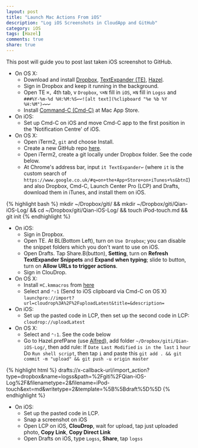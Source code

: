 ```yaml
---
layout: post
title: "Launch Mac Actions From iOS"
description: "Log iOS Screenshots in CloudApp and GitHub"
category: iOS
tags: [Hazel]
comments: true
share: true
---
```


This post will guide you to post last taken iOS screenshot to GitHub.

<!--more--> 

- On OS X:
	- Download and install [Dropbox](https://www.dropbox.com/), [TextExpander (TE)](https://smilesoftware.com/TextExpander/), [Hazel](http://www.noodlesoft.com/hazel.php).
	- Sign in Dropbox and keep it running in the background.
	- Open TE `⌘,` 4th tab, v `Dropbox`, `⌥⌘N` fill in `iOS`, `⌘N` fill in `Logss` and `###%Y-%m-%d %H:%M:%S↩↩![alt text](%clipboard "%e %b %Y %H:%M")↩↩↩`
	- Install [Command-C (Cmd-C)](http://www.commandc.com/) at Mac App Store.
- On iOS:
	- Set up Cmd-C on iOS and move Cmd-C app to the first position in the 'Notification Centre' of iOS.
- On OS X:
	- Open iTerm2, `git` and choose Install.
	- Create a new GitHub repo [here](https://github.com/new).
	- Open iTerm2, create a git locally under Dropbox folder. See the code below.
	- At Chrome's address bar, input `it TextExpander↩` (where `it` is the custom search of `https://www.google.co.uk/#q=on+the+App+Store+on+iTunes+%s&btnI`) and also Dropbox, Cmd-C, Launch Center Pro (LCP) and Drafts, download them in iTunes, and install them on iOS.

{% highlight bash %}
mkdir ~/Dropbox/giti/ && mkdir ~/Dropbox/giti/Qian-iOS-Log/ && cd ~/Dropbox/giti/Qian-iOS-Log/ && touch iPod-touch.md && git init
{% endhighlight %}

- On iOS:
	- Sign in Dropbox.
	- Open TE. At BL(Bottom Left), turn on `Use Dropbox`; you can disable the snippet folders which you don't want to use on iOS.
	- Open Drafts. Tap Share.B(button), **Setting**, turn on **Refresh TextExpander Snippets** and **Expand when typing**; slide to button, turn on **Allow URLs to trigger actions**.
	- Sign in ClouDrop.
- On OS X:
	- Install `⌘C.kmmacros` from [here](https://github.com/lsfalimis/Qian-KM-Macros)
	- Select and `⌃⇧1` (Send to iOS clipboard via Cmd-C on OS X) `launchpro://import?url=cloudrop%3A%2F%2FuploadLatest&title=&description=`
- On iOS:
	- Set up the pasted code in LCP, then set up the second code in LCP: `cloudrop://uploadLatest` 
- On OS X:
	- Select and `⌃⇧1`. See the code below
	- Go to Hazel.prefPane (use [Alfred](http://www.alfredapp.com/)), add folder `~/Dropbox/giti/Qian-iOS-Log/`, then add rule: If `Date Last Modified` `is in the last` `1` `hour` Do `Run shell script`, then tap `i` and paste this `git add . && git commit -m "upload" && git push -u origin master`

{% highlight html %}
drafts://x-callback-url/import_action?type=dropbox&name=logss&path=%2Fgiti%2FQian-iOS-Log%2F&filenametype=2&filename=iPod-touch&ext=md&writetype=2&template=%5B%5Bdraft%5D%5D
{% endhighlight %}

- On iOS:
	- Set up the pasted code in LCP.
	- Snap a screenshot on iOS
	- Open LCP on iOS, **ClouDrop**, wait for upload, tap just uploaded photo, **Copy Link**, **Copy Direct Link**
	- Open Drafts on iOS, type `Logss`, **Share**, tap `logss`
